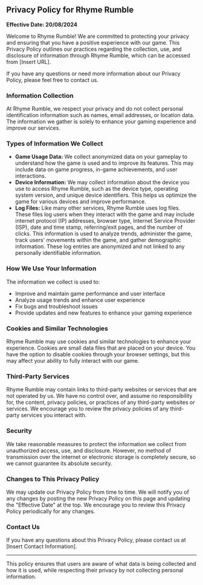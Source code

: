 ## Privacy Policy for Rhyme Rumble

**Effective Date: 20/08/2024**

Welcome to Rhyme Rumble! We are committed to protecting your privacy and ensuring that you have a positive experience with our game. This Privacy Policy outlines our practices regarding the collection, use, and disclosure of information through Rhyme Rumble, which can be accessed from [Insert URL].

If you have any questions or need more information about our Privacy Policy, please feel free to contact us.

### Information Collection

At Rhyme Rumble, we respect your privacy and do not collect personal identification information such as names, email addresses, or location data. The information we gather is solely to enhance your gaming experience and improve our services.

### Types of Information We Collect

- **Game Usage Data:** We collect anonymized data on your gameplay to understand how the game is used and to improve its features. This may include data on game progress, in-game achievements, and user interactions.
- **Device Information:** We may collect information about the device you use to access Rhyme Rumble, such as the device type, operating system version, and unique device identifiers. This helps us optimize the game for various devices and improve performance.
- **Log Files:** Like many other services, Rhyme Rumble uses log files. These files log users when they interact with the game and may include internet protocol (IP) addresses, browser type, Internet Service Provider (ISP), date and time stamp, referring/exit pages, and the number of clicks. This information is used to analyze trends, administer the game, track users' movements within the game, and gather demographic information. These log entries are anonymized and not linked to any personally identifiable information.

### How We Use Your Information

The information we collect is used to:
- Improve and maintain game performance and user interface
- Analyze usage trends and enhance user experience
- Fix bugs and troubleshoot issues
- Provide updates and new features to enhance your gaming experience

### Cookies and Similar Technologies

Rhyme Rumble may use cookies and similar technologies to enhance your experience. Cookies are small data files that are placed on your device. You have the option to disable cookies through your browser settings, but this may affect your ability to fully interact with our game.

### Third-Party Services

Rhyme Rumble may contain links to third-party websites or services that are not operated by us. We have no control over, and assume no responsibility for, the content, privacy policies, or practices of any third-party websites or services. We encourage you to review the privacy policies of any third-party services you interact with.

### Security

We take reasonable measures to protect the information we collect from unauthorized access, use, and disclosure. However, no method of transmission over the internet or electronic storage is completely secure, so we cannot guarantee its absolute security.

### Changes to This Privacy Policy

We may update our Privacy Policy from time to time. We will notify you of any changes by posting the new Privacy Policy on this page and updating the "Effective Date" at the top. We encourage you to review this Privacy Policy periodically for any changes.

### Contact Us

If you have any questions about this Privacy Policy, please contact us at [Insert Contact Information].

---

This policy ensures that users are aware of what data is being collected and how it is used, while respecting their privacy by not collecting personal information.
